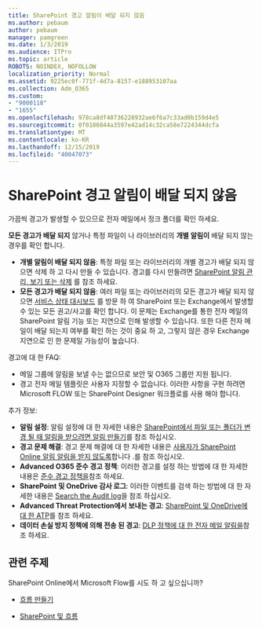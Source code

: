 ```yaml
---
title: SharePoint 경고 알림이 배달 되지 않음
ms.author: pebaum
author: pebaum
manager: pamgreen
ms.date: 1/3/2019
ms.audience: ITPro
ms.topic: article
ROBOTS: NOINDEX, NOFOLLOW
localization_priority: Normal
ms.assetid: 9225ec0f-771f-4d7a-8157-e188953107aa
ms.collection: Adm_O365
ms.custom:
- "9000118"
- "1655"
ms.openlocfilehash: 978ca8df40736228932ae6f6a7c33ad0b159d4e5
ms.sourcegitcommit: 0f0186044a3597e42ad14c32ca58e7224344dcfa
ms.translationtype: MT
ms.contentlocale: ko-KR
ms.lasthandoff: 12/15/2019
ms.locfileid: "40047073"
---
```

# <a name="sharepoint-alert-notifications-not-delivered"></a>SharePoint 경고 알림이 배달 되지 않음

가끔씩 경고가 발생할 수 있으므로 전자 메일에서 정크 폴더를 확인 하세요.

**모든 경고가 배달 되지** 않거나 특정 파일이 나 라이브러리의 **개별 알림이** 배달 되지 않는 경우를 확인 합니다.

- **개별 알림이 배달 되지 않음**: 특정 파일 또는 라이브러리의 개별 경고가 배달 되지 않으면 삭제 하 고 다시 만들 수 있습니다. 경고를 다시 만들려면 [SharePoint 알림 관리, 보기 또는 삭제](https://support.office.com/article/manage-view-or-delete-sharepoint-alerts-99dfb19c-9a90-4a8c-aba1-aa8c8afb0de2?ui=en-US&rs=&ad=US#ID0EAADAAA=Online) 를 참조 하세요.
- **모든 경고가 배달 되지 않음**: 여러 파일 또는 라이브러리의 모든 경고가 배달 되지 않으면 [서비스 상태 대시보드](https://admin.microsoft.com/AdminPortal/Home#/servicehealth) 를 방문 하 여 SharePoint 또는 Exchange에서 발생할 수 있는 모든 권고/사고를 확인 합니다. 이 문제는 Exchange를 통한 전자 메일의 SharePoint 알림 기능 또는 지연으로 인해 발생할 수 있습니다. 또한 다른 전자 메일이 배달 되는지 여부를 확인 하는 것이 중요 하 고, 그렇지 않은 경우 Exchange 지연으로 인 한 문제일 가능성이 높습니다.

경고에 대 한 FAQ:

- 메일 그룹에 알림을 보낼 수는 없으므로 보안 및 O365 그룹만 지원 됩니다.
- 경고 전자 메일 템플릿은 사용자 지정할 수 없습니다. 이러한 사항을 구현 하려면 Microsoft FLOW 또는 SharePoint Designer 워크플로를 사용 해야 합니다.

추가 정보:

- **알림 설정**: 알림 설정에 대 한 자세한 내용은 [SharePoint에서 파일 또는 폴더가 변경 될 때 알림을 받으려면 알림 만들기](https://support.office.com/article/create-an-alert-to-get-notified-when-a-file-or-folder-changes-in-sharepoint-e5a79e7b-a146-46da-a9ef-d65409ba8918)를 참조 하십시오.
- **경고 문제 해결**: 경고 문제 해결에 대 한 자세한 내용은 [사용자가 SharePoint Online 알림 알림을 받지 않도록](https://docs.microsoft.com/sharepoint/support/sites/no-alert-notifications)합니다 .를 참조 하십시오.
- **Advanced O365 준수 경고 정책**: 이러한 경고를 설정 하는 방법에 대 한 자세한 내용은 [준수 경고 정책을](https://docs.microsoft.com/office365/securitycompliance/alert-policies)참조 하세요.
- **SharePoint 및 OneDrive 감사 로그**: 이러한 이벤트를 검색 하는 방법에 대 한 자세한 내용은 [Search the Audit log](https://docs.microsoft.com/office365/securitycompliance/search-the-audit-log-in-security-and-compliance#search-the-audit-log)을 참조 하십시오.
- **Advanced Threat Protection에서 보내는 경고**: [SharePoint 및 OneDrive에 대 한 ATP](https://docs.microsoft.com/office365/securitycompliance/atp-for-spo-odb-and-teams)를 참조 하세요.
- **데이터 손실 방지 정책에 의해 전송 된 경고**: [DLP 정책에 대 한 전자 메일 알림을](https://docs.microsoft.com/office365/securitycompliance/use-notifications-and-policy-tips)참조 하세요.

## <a name="related-topics"></a>관련 주제

SharePoint Online에서 Microsoft Flow를 시도 하 고 싶으십니까?

- [흐름 만들기](https://support.office.com/article/a9c3e03b-0654-46af-a254-20252e580d01)

- [SharePoint 및 흐름](https://flow.microsoft.com//blog/sharepoint-and-flow/)
